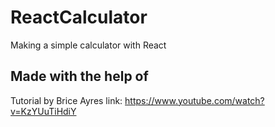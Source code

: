 # ReactCalculator
Making a simple calculator with React

## Made with the help of
Tutorial by Brice Ayres
link: https://www.youtube.com/watch?v=KzYUuTiHdiY
